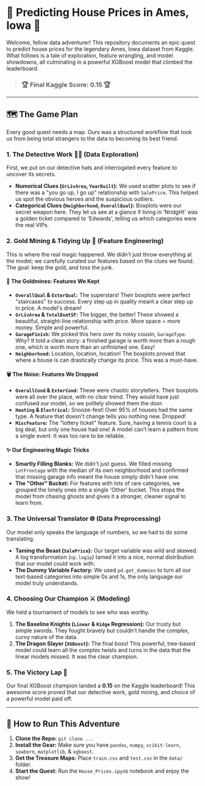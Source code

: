 # 🏡 Predicting House Prices in Ames, Iowa 🔮

Welcome, fellow data adventurer! This repository documents an epic quest to predict house prices for the legendary Ames, Iowa dataset from Kaggle. What follows is a tale of exploration, feature wrangling, and model showdowns, all culminating in a powerful XGBoost model that climbed the leaderboard.

> ### **🏆 Final Kaggle Score: 0.15 🏆**

---

## 🗺️ The Game Plan

Every good quest needs a map. Ours was a structured workflow that took us from being total strangers to the data to becoming its best friend.

### 1. The Detective Work 🕵️‍♂️ (Data Exploration)

First, we put on our detective hats and interrogated every feature to uncover its secrets.

* **Numerical Clues (`GrLivArea`, `YearBuilt`):** We used scatter plots to see if there was a "you go up, I go up" relationship with `SalePrice`. This helped us spot the obvious heroes and the suspicious outliers.
* **Categorical Clues (`Neighborhood`, `OverallQual`):** Boxplots were our secret weapon here. They let us see at a glance if living in 'NridgHt' was a golden ticket compared to 'Edwards', telling us which categories were the real VIPs.

### 2. Gold Mining & Tidying Up 🧹 (Feature Engineering)

This is where the real magic happened. We didn't just throw everything at the model; we carefully curated our features based on the clues we found. The goal: keep the gold, and toss the junk.

#### 💎 **The Goldmines: Features We Kept**

* **`OverallQual` & `ExterQual`:** The superstars! Their boxplots were perfect "staircases" to success. Every step up in quality meant a clear step up in price. A model's dream!
* **`GrLivArea` & `TotalBsmtSF`:** The bigger, the better! These showed a beautiful, straight-line relationship with price. More space = more money. Simple and powerful.
* **`GarageFinish`:** We picked this hero over its noisy cousin, `GarageType`. Why? It told a clean story: a finished garage is worth more than a rough one, which is worth more than an unfinished one. Easy!
* **`Neighborhood`:** Location, location, location! The boxplots proved that where a house is can drastically change its price. This was a must-have.

#### 🗑️ **The Noise: Features We Dropped**

* **`OverallCond` & `ExterCond`:** These were chaotic storytellers. Their boxplots were all over the place, with no clear trend. They would have just confused our model, so we politely showed them the door.
* **`Heating` & `Electrical`:** Snooze-fest! Over 95% of houses had the same type. A feature that doesn't change tells you nothing new. Dropped!
* **`MiscFeature`:** The "lottery ticket" feature. Sure, having a tennis court is a big deal, but only one house had one! A model can't learn a pattern from a single event. It was too rare to be reliable.

#### ✨ **Our Engineering Magic Tricks**

* **Smartly Filling Blanks:** We didn't just guess. We filled missing `LotFrontage` with the median of its own neighborhood and confirmed that missing garage info meant the house simply didn't have one.
* **The "Other" Bucket:** For features with lots of rare categories, we grouped the lonely ones into a single 'Other' bucket. This stops the model from chasing ghosts and gives it a stronger, cleaner signal to learn from.

### 3. The Universal Translator 🌐 (Data Preprocessing)

Our model only speaks the language of numbers, so we had to do some translating.

* **Taming the Beast (`SalePrice`):** Our target variable was wild and skewed. A log transformation (`np.log1p`) tamed it into a nice, normal distribution that our model could work with.
* **The Dummy Variable Factory:** We used `pd.get_dummies` to turn all our text-based categories into simple 0s and 1s, the only language our model truly understands.

### 4. Choosing Our Champion ⚔️ (Modeling)

We held a tournament of models to see who was worthy.

1.  **The Baseline Knights (`Linear` & `Ridge` Regression):** Our trusty but simple swords. They fought bravely but couldn't handle the complex, curvy nature of the data.
2.  **The Dragon Slayer (`XGBoost`):** The final boss! This powerful, tree-based model could learn all the complex twists and turns in the data that the linear models missed. It was the clear champion.

### 5. The Victory Lap 🏁

Our final XGBoost champion landed a **0.15** on the Kaggle leaderboard! This awesome score proved that our detective work, gold mining, and choice of a powerful model paid off.

---

## 🚀 How to Run This Adventure

1.  **Clone the Repo:** `git clone ...`
2.  **Install the Gear:** Make sure you have `pandas`, `numpy`, `scikit-learn`, `seaborn`, `matplotlib`, & `xgboost`.
3.  **Get the Treasure Maps:** Place `train.csv` and `test.csv` in the `data/` folder.
4.  **Start the Quest:** Run the `House_Prices.ipynb` notebook and enjoy the show!
